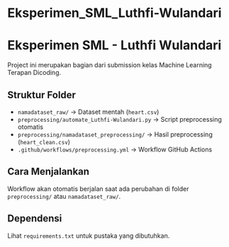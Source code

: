 # Eksperimen_SML_Luthfi-Wulandari

# Eksperimen SML - Luthfi Wulandari

Project ini merupakan bagian dari submission kelas Machine Learning Terapan Dicoding.

## Struktur Folder
- `namadataset_raw/` → Dataset mentah (`heart.csv`)
- `preprocessing/automate_Luthfi-Wulandari.py` → Script preprocessing otomatis
- `preprocessing/namadataset_preprocessing/` → Hasil preprocessing (`heart_clean.csv`)
- `.github/workflows/preprocessing.yml` → Workflow GitHub Actions

## Cara Menjalankan
Workflow akan otomatis berjalan saat ada perubahan di folder `preprocessing/` atau `namadataset_raw/`.

## Dependensi
Lihat `requirements.txt` untuk pustaka yang dibutuhkan.
